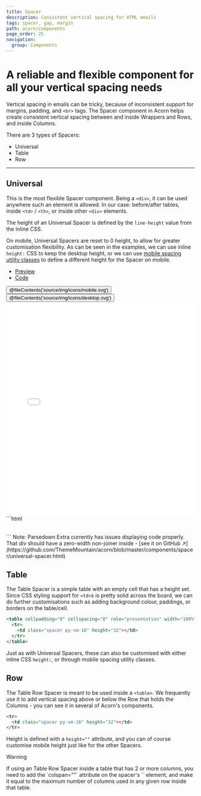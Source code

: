```yaml
---
title: Spacer
description: Consistent vertical spacing for HTML emails
tags: spacer, gap, margin
path: acorn/components
page_order: 25
navigation:
  group: Components
---
```


# A reliable and flexible component for all your vertical spacing needs

Vertical spacing in emails can be tricky, because of inconsistent support for margins, padding, and `<br>` tags. The Spacer component in Acorn helps create consistent vertical spacing between and inside Wrappers and Rows, and inside Columns.

There are 3 types of Spacers:

- Universal
- Table
- Row

---

## Universal

This is the most flexible Spacer component. Being a `<div>`, it can be used anywhere such an element is allowed. In our case: before/after tables, inside `<td>` / `<th>`, or inside other `<div>` elements.

The height of an Universal Spacer is defined by the `line-height` value from the inline CSS.

On mobile, Universal Spacers are reset to 0 height, to allow for greater customisation flexibility. As can be seen in the examples, we can use inline `height:` CSS to keep the desktop height, or we can use [mobile spacing utility classes](/acorn/utilities/spacing) to define a different height for the Spacer on mobile.

<div class="my-6">
    <ul class="tabs">
        <li class="active"><a href="#spacer-universal-preview">Preview</a></li>
        <li><a href="#spacer-universal-code">Code</a></li>
    </ul>    
    <div id="spacer-universal-preview" class="tab-panel" aria-expanded="true">
        <div class="py-4 bg-grey-lighter">
            <div class="hidden md:flex justify-around bg-grey-lighter pt-4 w-24 mx-auto">
                <button data-preview="mobile" class="text-grey">@fileContents('source/img/icons/mobile.svg')</button>
                <button data-preview="desktop" class="text-grey-darkest">@fileContents('source/img/icons/desktop.svg')</button>
            </div>
            <iframe src="/acorn/includes/components/spacer-universal.html" frameborder="0" width="100%" class="block mx-auto transition-all" style="min-height: 570px;"></iframe>
        </div>
    </div>
    <div id="spacer-universal-code" class="tab-panel" markdown="1" aria-expanded="false">
```html
<div class="spacer py-sm-16" style="line-height: 32px;">&zwnj;</div>
```
Note: Parsedown Extra currently has issues displaying code properly. That div should have a zero-width non-joiner inside - [see it on GitHub ↗](https://github.com/ThemeMountain/acorn/blob/master/components/spacer/universal-spacer.html)
    </div>
</div>

## Table

The Table Spacer is a simple table with an empty cell that has a height set. Since CSS styling support for `<td>`s is pretty solid across the board, we can do further customisations such as adding background colour, paddings, or borders on the table/cell.

```html
<table cellpadding="0" cellspacing="0" role="presentation" width="100%">
  <tr>
    <td class="spacer py-sm-16" height="32"></td>
  </tr>
</table>
```

Just as with Universal Spacers, these can also be customised with either inline CSS `height:`, or through mobile spacing utility classes.

## Row

The Table Row Spacer is meant to be used inside a `<table>`. We frequently use it to add vertical spacing above or below the Row that holds the Columns - you can see it in several of Acorn's components.

```html
<tr>
  <td class="spacer py-sm-16" height="32"></td>
</tr>
```

Height is defined with a `height=""` attribute, and you can of course customise mobile height just like for the other Spacers.

<div class="bg-orange-lightest border-l-4 border-orange p-4 mb-4" role="alert">
  <p class="font-sans font-bold m-0 text-md text-orange-dark">Warning</p>
  <div class="-mb-4 text-md text-orange-dark" markdown="1">If using an Table Row Spacer inside a table that has 2 or more columns, you need to add the `colspan=""` attribute on the spacer's `<td>` element, and make it equal to the maximum number of columns used in any given row inside that table.</div>
</div>
